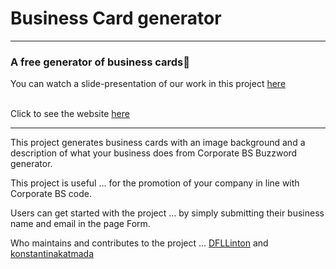 # Business Card generator
-------------------------
 ### A free generator of business cards:rocket:
 
You can watch a slide-presentation of our work in this project [here](https://hackmd.io/@kobcat/HyqOF0HQo#/)

</br> Click to see the website [here](https://fac26.github.io/Business-Card-generator/)

---------------------------
This project generates business cards with an image background and a description of what your business does from Corporate BS Buzzword generator.

This project is useful ... for the promotion of your company in line with Corporate BS code.

Users can get started with the project ... by simply submitting their business name and email in the page Form.

Who maintains and contributes to the project ... [DFLLinton](  ) and [konstantinakatmada](https://github.com/konstantinakatmada/)


